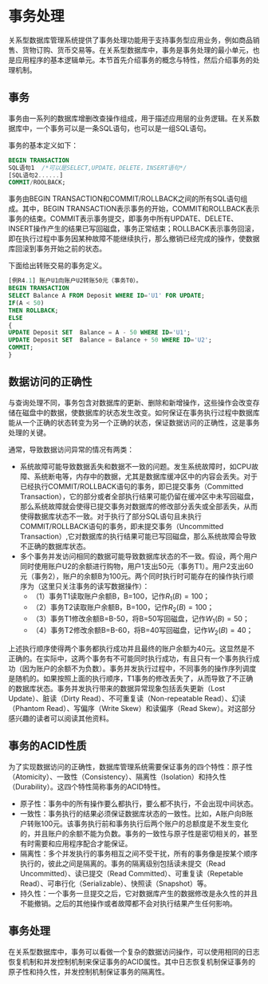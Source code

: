 # 事务处理

关系型数据库管理系统提供了事务处理功能用于支持事务型应用业务，例如商品销售、货物订购、货币交易等。在关系型数据库中，事务是事务处理的最小单元，也是应用程序的基本逻辑单元。本节首先介绍事务的概念与特性，然后介绍事务的处理机制。


## 事务

事务由一系列的数据库增删改查操作组成，用于描述应用层的业务逻辑。在关系数据库中，一个事务可以是一条SQL语句，也可以是一组SQL语句。

事务的基本定义如下：

```SQL
BEGIN TRANSACTION 
SQL语句1  /*可以是SELECT,UPDATE，DELETE，INSERT语句*/
[SQL语句2......]
COMMIT/ROOLBACK;
```
事务由BEGIN TRANSACTION和COMMIT/ROLLBACK之间的所有SQL语句组成。其中，BEGIN TRANSACTION表示事务的开始，COMMIT和ROLLBACK表示事务的结束。COMMIT表示事务提交，即事务中所有UPDATE、DELETE、INSERT操作产生的结果已写回磁盘，事务正常结束；ROLLBACK表示事务回滚，即在执行过程中事务因某种故障不能继续执行，那么撤销已经完成的操作，使数据库回滚到事务开始之前的状态。

下面给出转账交易的事务定义。
```SQL
[例R4.1] 账户U1向账户U2转账50元（事务T0）。
BEGIN TRANSACTION
SELECT Balance A FROM Deposit WHERE ID='U1' FOR UPDATE;
IF(A < 50) 
THEN ROLLBACK; 
ELSE
{
UPDATE Deposit SET  Balance = A - 50 WHERE ID='U1';
UPDATE Deposit SET  Balance = Balance + 50 WHERE ID='U2';
COMMIT;
}
```

## 数据访问的正确性
与查询处理不同，事务包含对数据库的更新、删除和新增操作，这些操作会改变存储在磁盘中的数据，使数据库的状态发生改变。如何保证在事务执行过程中数据库能从一个正确的状态转变为另一个正确的状态，保证数据访问的正确性，这是事务处理的关键。

通常，导致数据访问异常的情况有两类：

* 系统故障可能导致数据丢失和数据不一致的问题。发生系统故障时，如CPU故障、系统断电等，内存中的数据，尤其是数据库缓冲区中的内容会丢失。对于已经执行COMMIT/ROLLBACK语句的事务，即已提交事务（Committed Transaction），它的部分或者全部执行结果可能仍留在缓冲区中未写回磁盘，那么系统故障就会使得已提交事务对数据库的修改部分丢失或全部丢失，从而使得数据库状态不一致。对于执行了部分SQL语句且未执行COMMIT/ROLLBACK语句的事务，即未提交事务（Uncommitted Transaction）,它对数据库的执行结果可能已写回磁盘，那么系统故障会导致不正确的数据库状态。
* 多个事务并发访问相同的数据可能导致数据库状态的不一致。假设，两个用户同时使用账户U2的余额进行购物，用户1支出50元（事务T1）。用户2支出60元（事务2），账户的余额B为100元。两个同时执行时可能存在的操作执行顺序为（这里只关注事务的读写数据操作）： 
    - （1）事务T1读取账户余额B，B=100，记作$R_1(B)=100$；
    - （2）事务T2读取账户余额B，B=100，记作$R_2(B)=100$；
    - （3）事务T1修改余额B=B-50，将B=50写回磁盘，记作$W_1(B)=50$；
    - （4）事务T2修改余额B=B-60，将B=40写回磁盘，记作$W_2(B)=40$；

上述执行顺序使得两个事务都执行成功并且最终的账户余额为40元。这显然是不正确的。在实际中，这两个事务有不可能同时执行成功，有且只有一个事务执行成功（因为账户的余额不为负数）。事务并发执行过程中，不同事务的操作序列调度是随机的。如果按照上面的执行顺序，T1事务的修改丢失了，从而导致了不正确的数据库状态。事务并发执行带来的数据异常现象包括丢失更新（Lost Update）、脏读（Dirty Read）、不可重复读（Non-repeatable Read）、幻读（Phantom Read）、写偏序（Write Skew）和读偏序（Read Skew）。对这部分感兴趣的读者可以阅读其他资料。


## 事务的ACID性质

为了实现数据访问的正确性，数据库管理系统需要保证事务的四个特性：原子性（Atomicity）、一致性（Consistency）、隔离性（Isolation）和持久性（Durability）。这四个特性简称事务的ACID特性。

* 原子性：事务中的所有操作要么都执行，要么都不执行，不会出现中间状态。
* 一致性：事务执行的结果必须保证数据库状态的一致性。比如，A账户向B账户转账100元。该事务执行前和事务执行后两个账户的总额度是不发生变化的，并且账户的余额不能为负数。事务的一致性与原子性是密切相关的，甚至有时需要和应用程序配合才能保证。
* 隔离性：多个并发执行的事务相互之间不受干扰，所有的事务像是按某个顺序执行的，彼此之间是隔离的。事务的隔离级别包括读未提交（Read Uncommitted）、读已提交（Read Committed）、可重复读（Repetable Read）、可串行化（Serializable）、快照读（Snapshot）等。
* 持久性：一个事务一旦提交之后，它对数据库产生的数据修改是永久性的并且不能撤销。之后的其他操作或者故障都不会对执行结果产生任何影响。

## 事务处理

在关系型数据库中，事务可以看做一个复杂的数据访问操作，可以使用相同的日志恢复机制和并发控制机制来保证事务的ACID属性。其中日志恢复机制保证事务的原子性和持久性，并发控制机制保证事务的隔离性。















